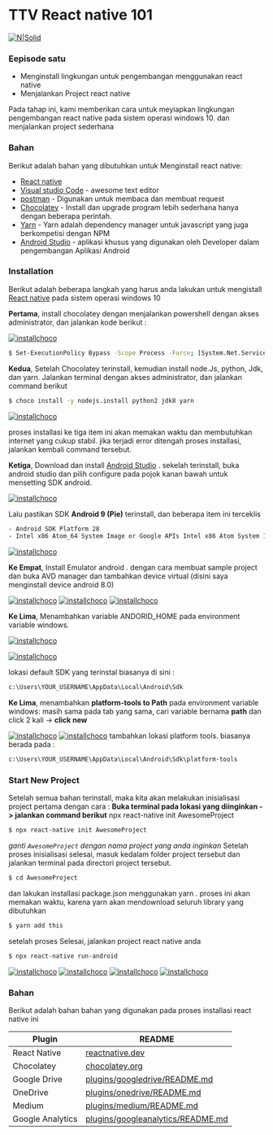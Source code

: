 # TTV React native 101

[![N|Solid](https://www.manhattanmobile.com/wp-content/uploads/2018/08/react-native-workshop.jpg)](https://nodesource.com/products/nsolid)



### Eepisode satu

  - Menginstall lingkungan untuk pengembangan menggunakan react native
  - Menjalankan Project react native

Pada tahap ini, kami memberikan cara untuk meyiapkan lingkungan pengembangan react native pada sistem operasi windows 10. dan menjalankan project sederhana

### Bahan

Berikut adalah bahan yang dibutuhkan untuk Menginstall react native:

* [React native](https://reactnative.dev/)
* [Visual studio Code](https://code.visualstudio.com/) - awesome  text editor
* [postman](https://www.postman.com/downloads/) - Digunakan untuk membaca dan membuat request 
* [Chocolatey](https://chocolatey.org/) -  Install dan upgrade program lebih sederhana hanya dengan beberapa perintah.
* [Yarn](https://classic.yarnpkg.com/en/) - Yarn adalah dependency manager untuk javascript yang juga berkompetisi dengan NPM
* [Android Studio](https://developer.android.com/studio/?gclid=CjwKCAjw8MD7BRArEiwAGZsrBYMAhEWXwKwhqS9XqcRUGJ9zxFWKZrwLuNDtRxUnOg3wd8cLma3tMxoC8ioQAvD_BwE&gclsrc=aw.ds) - aplikasi khusus yang digunakan oleh Developer dalam pengembangan Aplikasi Android


### Installation

Berikut adalah beberapa langkah yang harus anda lakukan untuk mengistall [React native](https://reactnative.dev/docs/0.61/getting-started) pada sistem operasi windows 10

__Pertama__, install chocolatey dengan menjalankan powershell dengan akses administrator, dan jalankan kode berikut :

[![installchoco](https://i.ibb.co/26ZNM2m/Chocolatey-install.png)](https://nodesource.com/products/nsolid)
```sh
$ Set-ExecutionPolicy Bypass -Scope Process -Force; [System.Net.ServicePointManager]::SecurityProtocol = [System.Net.ServicePointManager]::SecurityProtocol -bor 3072; iex ((New-Object System.Net.WebClient).DownloadString('https://chocolatey.org/install.ps1'))

```

**Kedua**, Setelah Chocolatey terinstall, kemudian install node.Js, python, Jdk, dan yarn.
Jalankan terminal dengan akses administrator, dan jalankan command berikut

```sh
$ choco install -y nodejs.install python2 jdk8 yarn
```
[![installchoco](https://i.ibb.co/q1Yqbf6/chocolatey-jdk.png)](https://nodesource.com/products/nsolid)

proses installasi ke tiga item ini akan memakan waktu dan membutuhkan internet yang cukup stabil. jika terjadi error ditengah proses installasi, jalankan kembali command tersebut.


**Ketiga**, Download dan install [Android Studio](https://developer.android.com/studio) . sekelah terinstall, buka android studio dan pilih configure pada pojok kanan bawah untuk mensetting SDK android. 

[![installchoco](https://i.ibb.co/w7Njdzg/ads-1.png)](https://nodesource.com/products/nsolid)

Lalu pastikan SDK __Android 9 (Pie)__ terinstall, dan beberapa item ini terceklis

```sh
- Android SDK Platform 28
- Intel x86 Atom_64 System Image or Google APIs Intel x86 Atom System Image
```
[![installchoco](https://i.ibb.co/mcfLH5M/android-install.png)](https://nodesource.com/products/nsolid)


**Ke Empat**, Install Emulator android . dengan cara membuat sample project dan buka AVD manager dan tambahkan device virtual (disini saya menginstall device android 8.0)

[![installchoco](https://i.ibb.co/DbDG41v/AVD1.png)](https://nodesource.com/products/nsolid)
[![installchoco](https://i.ibb.co/d0Cy1kc/AVD2.png)](https://nodesource.com/products/nsolid)
[![installchoco](https://i.ibb.co/GdNqznx/AVD3.png)](https://nodesource.com/products/nsolid)


**Ke Lima**, Menambahkan variable ANDORID_HOME pada environment variable windows. 


[![installchoco](https://i.ibb.co/HpDSKLk/env.png)](https://nodesource.com/products/nsolid)

[![installchoco](https://reactnative.dev/docs/assets/GettingStartedAndroidEnvironmentVariableANDROID_HOME.png)](https://nodesource.com/products/nsolid)

lokasi default SDK yang terinstal biasanya di sini :
```sh
c:\Users\YOUR_USERNAME\AppData\Local\Android\Sdk
```


**Ke Lima**, menambahkan __platform-tools to Path__ pada environment variable windows:
masih sama pada tab yang sama, cari variable bernama __path__ dan click 2 kali -> __click new__

[![installchoco](https://i.ibb.co/ZKXjm7s/path1.png)](https://nodesource.com/products/nsolid)
[![installchoco](https://i.ibb.co/SwpqwTc/path2.png)](https://nodesource.com/products/nsolid)
tambahkan lokasi platform tools. biasanya berada pada  :
```sh
c:\Users\YOUR_USERNAME\AppData\Local\Android\Sdk\platform-tools
```

### Start New Project 
Setelah semua bahan terinstall, maka kita akan melakukan inisialisasi project pertama dengan cara : __Buka terminal pada lokasi yang diinginkan -> jalankan command berikut__
npx react-native init AwesomeProject


```sh
$ npx react-native init AwesomeProject
```
*ganti `AwesomeProject` dengan nama project yang anda inginkan*
Setelah proses inisialisasi selesai, masuk kedalam folder project tersebut dan jalankan terminal pada directori project tersebut. 

```sh
$ cd AwesomeProject
```
dan lakukan installasi package.json menggunakan yarn . proses ini akan memakan waktu, karena yarn akan mendownload seluruh library yang dibutuhkan

```sh
$ yarn add this
```
setelah proses Selesai, jalankan project react native anda

```sh
$ npx react-native run-android
```

[![installchoco](https://i.ibb.co/QHRMphf/init1.png)](https://nodesource.com/products/nsolid)
[![installchoco](https://i.ibb.co/1rYvZqt/init2.png)](https://nodesource.com/products/nsolid)
[![installchoco](https://i.ibb.co/M87x1pQ/init3.png)](https://nodesource.com/products/nsolid)
[![installchoco](https://i.ibb.co/ZhGFjf6/init4.png)](https://nodesource.com/products/nsolid)
### Bahan

Berikut adalah bahan bahan yang digunakan pada proses installasi react native ini

| Plugin | README |
| ------ | ------ |
| React Native  | [reactnative.dev](https://reactnative.dev/) |
| Chocolatey | [chocolatey.org](https://chocolatey.org/) |
| Google Drive | [plugins/googledrive/README.md][PlGd] |
| OneDrive | [plugins/onedrive/README.md][PlOd] |
| Medium | [plugins/medium/README.md][PlMe] |
| Google Analytics | [plugins/googleanalytics/README.md][PlGa] |


[//]: # (These are reference links used in the body of this note and get stripped out when the markdown processor does its job. There is no need to format nicely because it shouldn't be seen. Thanks SO - http://stackoverflow.com/questions/4823468/store-comments-in-markdown-syntax)


   [dill]: <https://github.com/joemccann/dillinger>
   [git-repo-url]: <https://github.com/joemccann/dillinger.git>
   [john gruber]: <http://daringfireball.net>
   [df1]: <http://daringfireball.net/projects/markdown/>
   [markdown-it]: <https://github.com/markdown-it/markdown-it>
   [Ace Editor]: <http://ace.ajax.org>
   [node.js]: <http://nodejs.org>
   [Twitter Bootstrap]: <http://twitter.github.com/bootstrap/>
   [jQuery]: <http://jquery.com>
   [@tjholowaychuk]: <http://twitter.com/tjholowaychuk>
   [express]: <http://expressjs.com>
   [AngularJS]: <http://angularjs.org>
   [Gulp]: <http://gulpjs.com>

   [PlDb]: <https://github.com/joemccann/dillinger/tree/master/plugins/dropbox/README.md>
   [PlGh]: <https://github.com/joemccann/dillinger/tree/master/plugins/github/README.md>
   [PlGd]: <https://github.com/joemccann/dillinger/tree/master/plugins/googledrive/README.md>
   [PlOd]: <https://github.com/joemccann/dillinger/tree/master/plugins/onedrive/README.md>
   [PlMe]: <https://github.com/joemccann/dillinger/tree/master/plugins/medium/README.md>
   [PlGa]: <https://github.com/RahulHP/dillinger/blob/master/plugins/googleanalytics/README.md>
